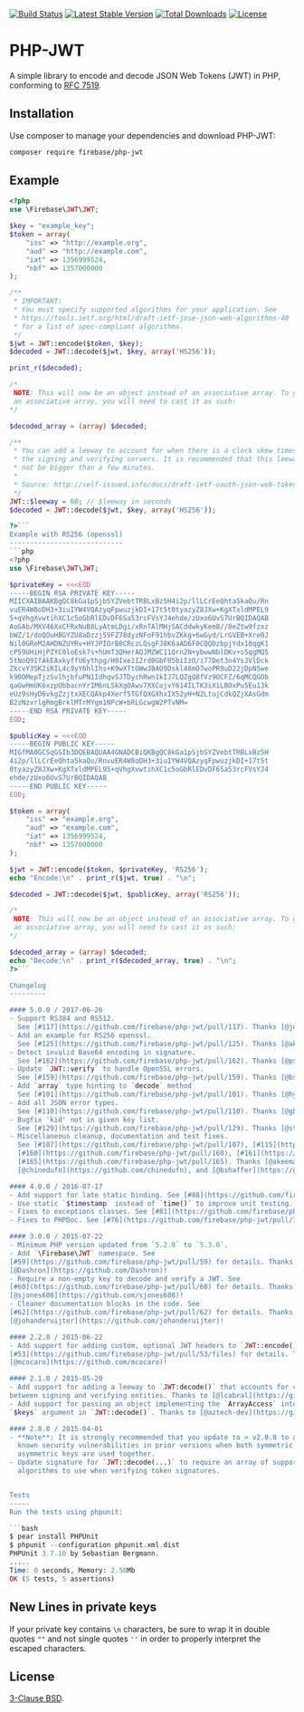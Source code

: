[![Build Status](https://travis-ci.org/firebase/php-jwt.png?branch=master)](https://travis-ci.org/firebase/php-jwt)
[![Latest Stable Version](https://poser.pugx.org/firebase/php-jwt/v/stable)](https://packagist.org/packages/firebase/php-jwt)
[![Total Downloads](https://poser.pugx.org/firebase/php-jwt/downloads)](https://packagist.org/packages/firebase/php-jwt)
[![License](https://poser.pugx.org/firebase/php-jwt/license)](https://packagist.org/packages/firebase/php-jwt)

PHP-JWT
=======
A simple library to encode and decode JSON Web Tokens (JWT) in PHP, conforming to [RFC 7519](https://tools.ietf.org/html/rfc7519).

Installation
------------

Use composer to manage your dependencies and download PHP-JWT:

```bash
composer require firebase/php-jwt
```

Example
-------
```php
<?php
use \Firebase\JWT\JWT;

$key = "example_key";
$token = array(
    "iss" => "http://example.org",
    "aud" => "http://example.com",
    "iat" => 1356999524,
    "nbf" => 1357000000
);

/**
 * IMPORTANT:
 * You must specify supported algorithms for your application. See
 * https://tools.ietf.org/html/draft-ietf-jose-json-web-algorithms-40
 * for a list of spec-compliant algorithms.
 */
$jwt = JWT::encode($token, $key);
$decoded = JWT::decode($jwt, $key, array('HS256'));

print_r($decoded);

/*
 NOTE: This will now be an object instead of an associative array. To get
 an associative array, you will need to cast it as such:
*/

$decoded_array = (array) $decoded;

/**
 * You can add a leeway to account for when there is a clock skew times between
 * the signing and verifying servers. It is recommended that this leeway should
 * not be bigger than a few minutes.
 *
 * Source: http://self-issued.info/docs/draft-ietf-oauth-json-web-token.html#nbfDef
 */
JWT::$leeway = 60; // $leeway in seconds
$decoded = JWT::decode($jwt, $key, array('HS256'));

?>```
Example with RS256 (openssl)
----------------------------
```php
<?php
use \Firebase\JWT\JWT;

$privateKey = <<<EOD
-----BEGIN RSA PRIVATE KEY-----
MIICXAIBAAKBgQC8kGa1pSjbSYZVebtTRBLxBz5H4i2p/llLCrEeQhta5kaQu/Rn
vuER4W8oDH3+3iuIYW4VQAzyqFpwuzjkDI+17t5t0tyazyZ8JXw+KgXTxldMPEL9
5+qVhgXvwtihXC1c5oGbRlEDvDF6Sa53rcFVsYJ4ehde/zUxo6UvS7UrBQIDAQAB
AoGAb/MXV46XxCFRxNuB8LyAtmLDgi/xRnTAlMHjSACddwkyKem8//8eZtw9fzxz
bWZ/1/doQOuHBGYZU8aDzzj59FZ78dyzNFoF91hbvZKkg+6wGyd/LrGVEB+Xre0J
Nil0GReM2AHDNZUYRv+HYJPIOrB0CRczLQsgFJ8K6aAD6F0CQQDzbpjYdx10qgK1
cP59UHiHjPZYC0loEsk7s+hUmT3QHerAQJMZWC11Qrn2N+ybwwNblDKv+s5qgMQ5
5tNoQ9IfAkEAxkyffU6ythpg/H0Ixe1I2rd0GbF05biIzO/i77Det3n4YsJVlDck
ZkcvY3SK2iRIL4c9yY6hlIhs+K9wXTtGWwJBAO9Dskl48mO7woPR9uD22jDpNSwe
k90OMepTjzSvlhjbfuPN1IdhqvSJTDychRwn1kIJ7LQZgQ8fVz9OCFZ/6qMCQGOb
qaGwHmUK6xzpUbbacnYrIM6nLSkXgOAwv7XXCojvY614ILTK3iXiLBOxPu5Eu13k
eUz9sHyD6vkgZzjtxXECQAkp4Xerf5TGfQXGXhxIX52yH+N2LtujCdkQZjXAsGdm
B2zNzvrlgRmgBrklMTrMYgm1NPcW+bRLGcwgW2PTvNM=
-----END RSA PRIVATE KEY-----
EOD;

$publicKey = <<<EOD
-----BEGIN PUBLIC KEY-----
MIGfMA0GCSqGSIb3DQEBAQUAA4GNADCBiQKBgQC8kGa1pSjbSYZVebtTRBLxBz5H
4i2p/llLCrEeQhta5kaQu/RnvuER4W8oDH3+3iuIYW4VQAzyqFpwuzjkDI+17t5t
0tyazyZ8JXw+KgXTxldMPEL95+qVhgXvwtihXC1c5oGbRlEDvDF6Sa53rcFVsYJ4
ehde/zUxo6UvS7UrBQIDAQAB
-----END PUBLIC KEY-----
EOD;

$token = array(
    "iss" => "example.org",
    "aud" => "example.com",
    "iat" => 1356999524,
    "nbf" => 1357000000
);

$jwt = JWT::encode($token, $privateKey, 'RS256');
echo "Encode:\n" . print_r($jwt, true) . "\n";

$decoded = JWT::decode($jwt, $publicKey, array('RS256'));

/*
 NOTE: This will now be an object instead of an associative array. To get
 an associative array, you will need to cast it as such:
*/

$decoded_array = (array) $decoded;
echo "Decode:\n" . print_r($decoded_array, true) . "\n";
?>```

Changelog
---------

#### 5.0.0 / 2017-06-26
- Support RS384 and RS512.
  See [#117](https://github.com/firebase/php-jwt/pull/117). Thanks [@joostfaassen](https://github.com/joostfaassen)!
- Add an example for RS256 openssl.
  See [#125](https://github.com/firebase/php-jwt/pull/125). Thanks [@akeeman](https://github.com/akeeman)!
- Detect invalid Base64 encoding in signature.
  See [#162](https://github.com/firebase/php-jwt/pull/162). Thanks [@psignoret](https://github.com/psignoret)!
- Update `JWT::verify` to handle OpenSSL errors.
  See [#159](https://github.com/firebase/php-jwt/pull/159). Thanks [@bshaffer](https://github.com/bshaffer)!
- Add `array` type hinting to `decode` method
  See [#101](https://github.com/firebase/php-jwt/pull/101). Thanks [@hywak](https://github.com/hywak)!
- Add all JSON error types.
  See [#110](https://github.com/firebase/php-jwt/pull/110). Thanks [@gbalduzzi](https://github.com/gbalduzzi)!
- Bugfix 'kid' not in given key list.
  See [#129](https://github.com/firebase/php-jwt/pull/129). Thanks [@stampycode](https://github.com/stampycode)!
- Miscellaneous cleanup, documentation and test fixes.
  See [#107](https://github.com/firebase/php-jwt/pull/107), [#115](https://github.com/firebase/php-jwt/pull/115),
  [#160](https://github.com/firebase/php-jwt/pull/160), [#161](https://github.com/firebase/php-jwt/pull/161), and
  [#165](https://github.com/firebase/php-jwt/pull/165). Thanks [@akeeman](https://github.com/akeeman),
  [@chinedufn](https://github.com/chinedufn), and [@bshaffer](https://github.com/bshaffer)!

#### 4.0.0 / 2016-07-17
- Add support for late static binding. See [#88](https://github.com/firebase/php-jwt/pull/88) for details. Thanks to [@chappy84](https://github.com/chappy84)!
- Use static `$timestamp` instead of `time()` to improve unit testing. See [#93](https://github.com/firebase/php-jwt/pull/93) for details. Thanks to [@josephmcdermott](https://github.com/josephmcdermott)!
- Fixes to exceptions classes. See [#81](https://github.com/firebase/php-jwt/pull/81) for details. Thanks to [@Maks3w](https://github.com/Maks3w)!
- Fixes to PHPDoc. See [#76](https://github.com/firebase/php-jwt/pull/76) for details. Thanks to [@akeeman](https://github.com/akeeman)!

#### 3.0.0 / 2015-07-22
- Minimum PHP version updated from `5.2.0` to `5.3.0`.
- Add `\Firebase\JWT` namespace. See
[#59](https://github.com/firebase/php-jwt/pull/59) for details. Thanks to
[@Dashron](https://github.com/Dashron)!
- Require a non-empty key to decode and verify a JWT. See
[#60](https://github.com/firebase/php-jwt/pull/60) for details. Thanks to
[@sjones608](https://github.com/sjones608)!
- Cleaner documentation blocks in the code. See
[#62](https://github.com/firebase/php-jwt/pull/62) for details. Thanks to
[@johanderuijter](https://github.com/johanderuijter)!

#### 2.2.0 / 2015-06-22
- Add support for adding custom, optional JWT headers to `JWT::encode()`. See
[#53](https://github.com/firebase/php-jwt/pull/53/files) for details. Thanks to
[@mcocaro](https://github.com/mcocaro)!

#### 2.1.0 / 2015-05-20
- Add support for adding a leeway to `JWT:decode()` that accounts for clock skew
between signing and verifying entities. Thanks to [@lcabral](https://github.com/lcabral)!
- Add support for passing an object implementing the `ArrayAccess` interface for
`$keys` argument in `JWT::decode()`. Thanks to [@aztech-dev](https://github.com/aztech-dev)!

#### 2.0.0 / 2015-04-01
- **Note**: It is strongly recommended that you update to > v2.0.0 to address
  known security vulnerabilities in prior versions when both symmetric and
  asymmetric keys are used together.
- Update signature for `JWT::decode(...)` to require an array of supported
  algorithms to use when verifying token signatures.


Tests
-----
Run the tests using phpunit:

```bash
$ pear install PHPUnit
$ phpunit --configuration phpunit.xml.dist
PHPUnit 3.7.10 by Sebastian Bergmann.
.....
Time: 0 seconds, Memory: 2.50Mb
OK (5 tests, 5 assertions)
```

New Lines in private keys
-----

If your private key contains `\n` characters, be sure to wrap it in double quotes `""`
and not single quotes `''` in order to properly interpret the escaped characters.

License
-------
[3-Clause BSD](http://opensource.org/licenses/BSD-3-Clause).
